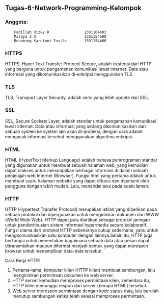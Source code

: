 ## **Tugas-6-Network-Programming-Kelompok**

### **Anggota:**
        
        Fadillah Rizky R                1301164493
        Mazaya Z D                      1301154508
        Renaning Karutami Susilo        1301154466
        
### **HTTPS**

HTTPS, Hyper Text Transfer Protocol Secure, adalah ekstensi dari HTTP yang berguna untuk pengamanan komunikasi lewat internet. Data atau informasi yang dikomunikasikan di-enkripsi menggunakan TLS.

### **TLS**

TLS, Transport Layer Security, adalah versi yang lebih update dari SSL.

### **SSL**

SSL, Secure Sockets Layer, adalah standar untuk pengamanan komunikasi lewat internet. Data atau informasi yang sedang dikomunikasikan dari sebuah system ke system lain akan di-proteksi, dengan cara adalah mengacak informasi tersebut menggunakan algoritma enkripsi.
        
### **HTML**

HTML (HyperText Markup Language) adalah bahasa pemrograman standar yang digunakan untuk membuat sebuah halaman web, yang kemudian dapat diakses untuk menampilkan berbagai informasi di dalam sebuah penjelajah web Internet (Browser).
Fungsi html yang pertama adalah untuk membuat suatu halaman website yang dapat dibaca dan dipahami oleh pengguna dengan lebih mudah. Lalu, menandai teks pada suatu laman.

### **HTTP**

HTTP (Hypertext Transfer Protocol) merupakan istilah yang diberikan pada sebuah protokol dan dipergunakan untuk mengirimkan dokumen dari WWW (World Wide Web). HTTP dapat pula diartikan sebagai protokol jaringan untuk pendistribusian sistem informasi hypermedia secara kolaboratif. Fungsi utama dari protokol HTTP sebenarnya cukup sederhana, yaitu untuk mengkomunikasikan satu komputer dengan lainnya.Selain itu, HTTP juga berfungsi untuk menentukan bagaimana sebuah data atau pesan dapat ditransmisikan maupun diformat menjadi bentuk yang dapat merespon browser untuk menampilkan data-data tersebut.

Cara Kerja HTTP:
1. Pertama-tama, komputer klien (HTTP klien) membuat sambungan, lalu mengirimkan permintaan dokumen ke web server.
2. HTTP server kemudian memproses permintaan klien, sementara itu, HTTP klien menunggu respon dari server (berupa HTML) tersebut.
3. Web server merespon permintaan dengan kode status data, lalu barulah menutup sambungan ketika telah selesai memproses    permintaan. 


